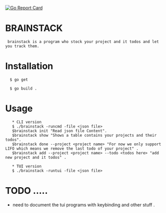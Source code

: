 [![Go Report Card](https://goreportcard.com/badge/github.com/TaKeO90/brainstack)](https://goreportcard.com/report/github.com/TaKeO90/brainstack)


# BRAINSTACK 


```
 brainstack is a program who stock your project and it todos and let you track them.

```


# Installation

```shell
  $ go get 

  $ go build .

```

# Usage

```shell
   * CLI version
   $ ./brainstack -runcmd -file <json file>
   $brainstack init "Read json file Content".
   $brainstack show "Shows a table contains your projects and their todos".
   $brainstack done --project <project name> "For now we only support LIFO which means we remove the last todo of your project" .
   $brainstack add --project <project name> --todo <todos here> "add new project and it todos" .
   
   * TUI version
   $ ./brainstack -runtui -file <json file>

```

# TODO ..... 
* need to document the tui programs with keybinding and other stuff .
